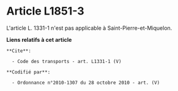# Article L1851-3

L'article L. 1331-1 n'est pas applicable à Saint-Pierre-et-Miquelon.

**Liens relatifs à cet article**

	**Cite**:

	  - Code des transports - art. L1331-1 (V)

	**Codifié par**:

	  - Ordonnance n°2010-1307 du 28 octobre 2010 - art. (V)
